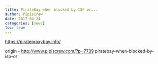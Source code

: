 ```yaml
---
title: PirateBay when blocked by ISP or...
author: PipisCrew
date: 2017-04-24
categories: [news]
toc: true
---
```


https://pirateproxybay.info/

origin - http://www.pipiscrew.com/?p=7739 piratebay-when-blocked-by-isp-or